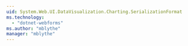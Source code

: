 ```yaml
---
uid: System.Web.UI.DataVisualization.Charting.SerializationFormat
ms.technology: 
  - "dotnet-webforms"
ms.author: "mblythe"
manager: "mblythe"
---
```


